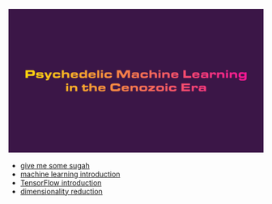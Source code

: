 ![](https://raw.githubusercontent.com/wdbm/Psychedelic_Machine_Learning_in_the_Cenozoic_Era/master/media/Psychedelic_Machine_Learning_in_the_Cenozoic_Era.png)

- [give me some sugah](sugah.md)
- [machine learning introduction](machine_learning_introduction.ipynb)
- [TensorFlow introduction](TensorFlow_introduction.ipynb)
- [dimensionality reduction](dimensionality_reduction.ipynb)
